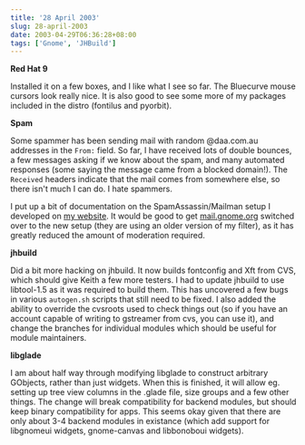 ```yaml
---
title: '28 April 2003'
slug: 28-april-2003
date: 2003-04-29T06:36:28+08:00
tags: ['Gnome', 'JHBuild']
---
```


**Red Hat 9**

Installed it on a few boxes, and I like what I see so far. The Bluecurve
mouse cursors look really nice. It is also good to see some more of my
packages included in the distro (fontilus and pyorbit).

**Spam**

Some spammer has been sending mail with random \@daa.com.au addresses in
the `From:` field. So far, I have received lots of double bounces, a few
messages asking if we know about the spam, and many automated responses
(some saying the message came from a blocked domain!). The `Received`
headers indicate that the mail comes from somewhere else, so there
isn\'t much I can do. I hate spammers.

I put up a bit of documentation on the SpamAssassin/Mailman setup I
developed on [my
website](http://www.daa.com.au/~james/articles/mailman-spamassassin/).
It would be good to get [mail.gnome.org](http://mail.gnome.org/)
switched over to the new setup (they are using an older version of my
filter), as it has greatly reduced the amount of moderation required.

**jhbuild**

Did a bit more hacking on jhbuild. It now builds fontconfig and Xft from
CVS, which should give Keith a few more testers. I had to update jhbuild
to use libtool-1.5 as it was required to build them. This has uncovered
a few bugs in various `autogen.sh` scripts that still need to be fixed.
I also added the ability to override the cvsroots used to check things
out (so if you have an account capable of writing to gstreamer from cvs,
you can use it), and change the branches for individual modules which
should be useful for module maintainers.

**libglade**

I am about half way through modifying libglade to construct arbitrary
GObjects, rather than just widgets. When this is finished, it will allow
eg. setting up tree view columns in the .glade file, size groups and a
few other things. The change will break compatibility for backend
modules, but should keep binary compatibility for apps. This seems okay
given that there are only about 3-4 backend modules in existance (which
add support for libgnomeui widgets, gnome-canvas and libbonoboui
widgets).
